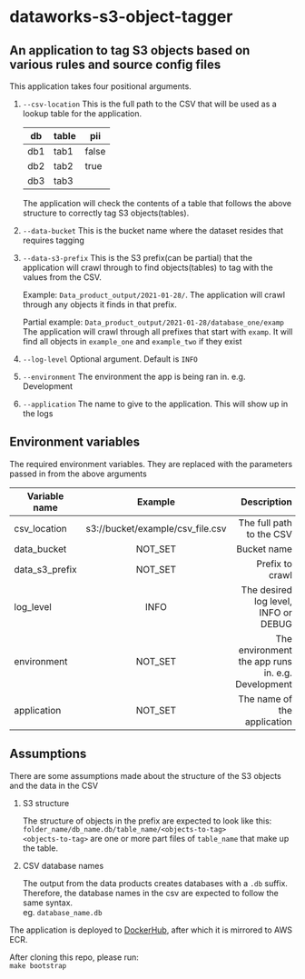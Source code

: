 # dataworks-s3-object-tagger

## An application to tag S3 objects based on various rules and source config files

This application takes four positional arguments.

1. `--csv-location` This is the full path to the CSV that will be used as a lookup table for the application.

    |db |table|pii  |
    |---|-----|-----|
    |db1|tab1 |false|
    |db2|tab2 |true |
    |db3|tab3 |     |
    
    The application will check the contents of a table that follows the above structure to correctly tag S3 objects(tables).

2. `--data-bucket` This is the bucket name where the dataset resides that requires tagging

3. `--data-s3-prefix` This is the S3 prefix(can be partial) that the application will crawl through to find objects(tables) to tag with the values from the CSV.  
   
    Example: `Data_product_output/2021-01-28/`. The application will crawl through any objects it finds in that prefix.  

    Partial example: `Data_product_output/2021-01-28/database_one/examp` The application will crawl through all prefixes that start with `examp`. It will find all objects in `example_one` and `example_two` if they exist

4. `--log-level` Optional argument. Default is `INFO`

5. `--environment` The environment the app is being ran in. e.g. Development

6. `--application` The name to give to the application. This will show up in the logs

## Environment variables

The required environment variables. They are replaced with the parameters passed in from the above arguments

|Variable name|Example|Description|
|---|:---:|---:|
|csv_location| s3://bucket/example/csv_file.csv |The full path to the CSV |
|data_bucket| NOT_SET |Bucket name |
|data_s3_prefix| NOT_SET |Prefix to crawl |
|log_level| INFO |The desired log level, INFO or DEBUG |
|environment| NOT_SET | The environment the app runs in. e.g. Development |
|application| NOT_SET |The name of the application | 

## Assumptions 

There are some assumptions made about the structure of the S3 objects and the data in the CSV  

1. S3 structure  

    The structure of objects in the prefix are expected to look like this: `folder_name/db_name.db/table_name/<objects-to-tag>`  
    `<objects-to-tag>` are one or more part files of `table_name` that make up the table. 
    
2. CSV database names

    The output from the data products creates databases with a `.db` suffix. Therefore, the database names in the csv are expected to follow the same syntax.  
    eg. `database_name.db`
    

The application is deployed to [DockerHub](https://hub.docker.com/repository/docker/dwpdigital/dataworks-s3-object-tagger), after which it is mirrored to AWS ECR.

After cloning this repo, please run:  
`make bootstrap`
